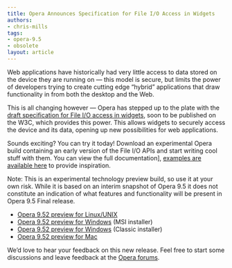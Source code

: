 ```yaml
---
title: Opera Announces Specification for File I/O Access in Widgets
authors:
- chris-mills
tags:
- opera-9.5
- obsolete
layout: article
---
```


Web applications have historically had very little access to data stored on the device they are running on — this model is secure, but limits the power of developers trying to create cutting edge “hybrid” applications that draw functionality in from both the desktop and the Web.

This is all changing however — Opera has stepped up to the plate with the [draft specification for File I/O access in widgets][1], soon to be published on the W3C, which provides this power. This allows widgets to securely access the device and its data, opening up new possibilities for web applications.

[1]: http://dev.w3.org/2006/webapi/fileio/fileIO.htm

Sounds exciting? You can try it today! Download an experimental Opera build containing an early version of the File I/O APIs and start writing cool stuff with them. You can view the full documentation], [examples are available here][3] to provide inspiration.

[3]: /articles/opera-announces-file-io-in-widgets/FileIOexamples.zip

Note: This is an experimental technology preview build, so use it at your own risk. While it is based on an interim snapshot of Opera 9.5 it does not constitute an indication of what features and functionality will be present in Opera 9.5 Final release.

- [Opera 9.52 preview for Linux/UNIX][4]
- [Opera 9.52 preview for Windows][5] (MSI installer)
- [Opera 9.52 preview for Windows][6] (Classic installer)
- [Opera 9.52 preview for Mac][7]

[4]: http://snapshot.opera.com/unix/snapshot_io_video_3d-2069/
[5]: http://snapshot.opera.com/windows/o952s_io_video_3d_10093m.exe
[6]: http://snapshot.opera.com/windows/o952s_io_video_3d_10093.exe
[7]: http://snapshot.opera.com/mac/o952s_io_video_3d_4899.dmg

We’d love to hear your feedback on this new release. Feel free to start some discussions and leave feedback at the [Opera forums][8].

[8]: http://my.opera.com/community/forums/forum.dml?id=3590